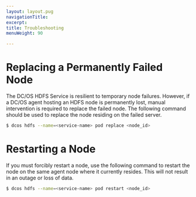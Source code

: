 ```yaml
---
layout: layout.pug
navigationTitle: 
excerpt:
title: Troubleshooting
menuWeight: 90

---
```


<!-- This source repo for this topic is https://github.com/mesosphere/dcos-commons -->


# Replacing a Permanently Failed Node
The DC/OS HDFS Service is resilient to temporary node failures. However, if a DC/OS agent hosting an HDFS node is permanently lost, manual intervention is required to replace the failed node. The following command should be used to replace the node residing on the failed server.

```bash
$ dcos hdfs --name=<service-name> pod replace <node_id>
```

# Restarting a Node
If you must forcibly restart a node, use the following command to restart the node on the same agent node where it currently resides. This will not result in an outage or loss of data.

```bash
$ dcos hdfs --name=<service-name> pod restart <node_id>
```
